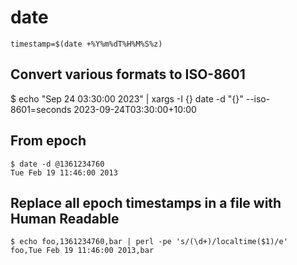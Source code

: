 # date

```
timestamp=$(date +%Y%m%dT%H%M%S%z)
```

## Convert various formats to ISO-8601


$ echo "Sep 24 03:30:00 2023" | xargs -I {} date -d "{}" --iso-8601=seconds
2023-09-24T03:30:00+10:00

## From epoch

    $ date -d @1361234760
    Tue Feb 19 11:46:00 2013

## Replace all epoch timestamps in a file with Human Readable

    $ echo foo,1361234760,bar | perl -pe 's/(\d+)/localtime($1)/e'
    foo,Tue Feb 19 11:46:00 2013,bar


